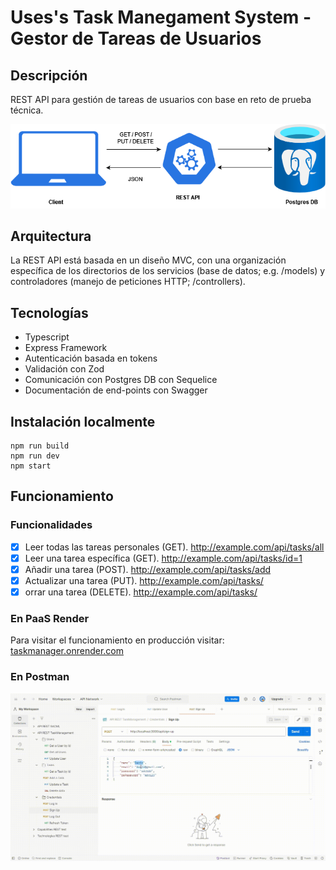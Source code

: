 # Uses's Task Manegament System - Gestor de Tareas de Usuarios

## Descripción
REST API para gestión de tareas de usuarios con base en reto de prueba técnica.

![Arquitectura base de la REST API](/api-architecture.drawio.png)

## Arquitectura
La REST API está basada en un diseño MVC, con una organización específica de los directorios de los servicios (base de datos; e.g. /models) y controladores (manejo de peticiones HTTP; /controllers).

## Tecnologías

- Typescript
- Express Framework
- Autenticación basada en tokens
- Validación con Zod
- Comunicación con Postgres DB con Sequelice
- Documentación de end-points con Swagger

## Instalación localmente
```
npm run build
npm run dev
npm start
```

## Funcionamiento

### Funcionalidades

- [x] Leer todas las tareas personales (GET). http://example.com/api/tasks/all
- [x] Leer una tarea específica (GET). http://example.com/api/tasks/id=1
- [x] Añadir una tarea (POST). http://example.com/api/tasks/add
- [x] Actualizar una tarea (PUT). http://example.com/api/tasks/
- [x] orrar una tarea (DELETE). http://example.com/api/tasks/

### En PaaS Render
Para visitar el funcionamiento en producción visitar: [taskmanager.onrender.com](www.taskmanager.onrender.com)

### En Postman

![Sign Up](/media/signup_API.gif)